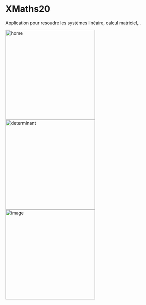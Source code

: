 # XMaths20
Application pour resoudre les systèmes linéaire, calcul matriciel,..

<img width="286" alt="home" src="https://user-images.githubusercontent.com/50951980/190360069-c11ac6ea-2eb1-41b6-8505-6ab1f32568dc.png">
<img width="286" alt="determinant" src="https://user-images.githubusercontent.com/50951980/190360079-232a1c28-2dc6-4f54-b497-4393c34fd2cc.png">


<img width="286" alt="image" src="https://user-images.githubusercontent.com/50951980/190361087-9e039084-98c4-45b6-9cee-c10a64430a4b.png">
